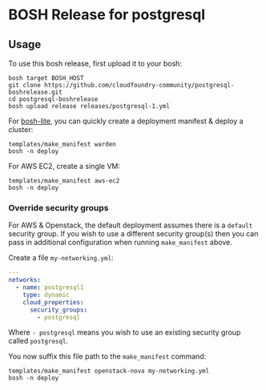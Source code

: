 # BOSH Release for postgresql

## Usage

To use this bosh release, first upload it to your bosh:

```
bosh target BOSH_HOST
git clone https://github.com/cloudfoundry-community/postgresql-boshrelease.git
cd postgresql-boshrelease
bosh upload release releases/postgresql-1.yml
```

For [bosh-lite](https://github.com/cloudfoundry/bosh-lite), you can quickly create a deployment manifest & deploy a cluster:

```
templates/make_manifest warden
bosh -n deploy
```

For AWS EC2, create a single VM:

```
templates/make_manifest aws-ec2
bosh -n deploy
```

### Override security groups

For AWS & Openstack, the default deployment assumes there is a `default` security group. If you wish to use a different security group(s) then you can pass in additional configuration when running `make_manifest` above.

Create a file `my-networking.yml`:

``` yaml
---
networks:
  - name: postgresql1
    type: dynamic
    cloud_properties:
      security_groups:
        - postgresql
```

Where `- postgresql` means you wish to use an existing security group called `postgresql`.

You now suffix this file path to the `make_manifest` command:

```
templates/make_manifest openstack-nova my-networking.yml
bosh -n deploy
```
